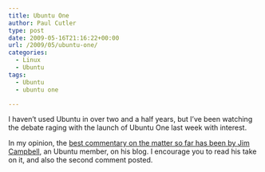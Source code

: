 ```yaml
---
title: Ubuntu One
author: Paul Cutler
type: post
date: 2009-05-16T21:16:22+00:00
url: /2009/05/ubuntu-one/
categories:
  - Linux
  - Ubuntu
tags:
  - Ubuntu
  - ubuntu one

---
```

I haven&#8217;t used Ubuntu in over two and a half years, but I&#8217;ve been watching the debate raging with the launch of Ubuntu One last week with interest.

In my opinion, the [best commentary on the matter so far has been by Jim Campbell][1], an Ubuntu member, on his blog. I encourage you to read his take on it, and also the second comment posted.

 [1]: http://j1m.net/2009/05/16/notes-on-ubuntuone/